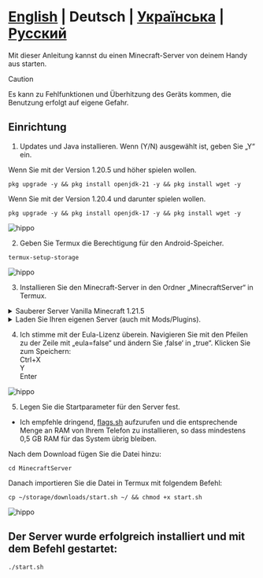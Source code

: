 # **[English](./README.md)** | **Deutsch** | **[Українська](./README_UA.md)** | **[Русский](./README_RU.md)**

Mit dieser Anleitung kannst du einen Minecraft-Server von deinem Handy aus starten.

> [!CAUTION]
> Es kann zu Fehlfunktionen und Überhitzung des Geräts kommen, die Benutzung erfolgt auf eigene Gefahr.

## Einrichtung

1. Updates und Java installieren. Wenn (Y/N) ausgewählt ist, geben Sie „Y“ ein.

Wenn Sie mit der Version 1.20.5 und höher spielen wollen.
 ```
 pkg upgrade -y && pkg install openjdk-21 -y && pkg install wget -y
 ```
Wenn Sie mit der Version 1.20.4 und darunter spielen wollen.
  ```
 pkg upgrade -y && pkg install openjdk-17 -y && pkg install wget -y
 ```
 ![hippo](https://media2.giphy.com/media/v1.Y2lkPTc5MGI3NjExamNiMnl3MW9yZm5wcnh3dmFlZjJsODF2aW43OXl3Zmpyb2IzMzh5MCZlcD12MV9pbnRlcm5hbF9naWZfYnlfaWQmY3Q9Zw/JDvvVvvuYn4RvqT4bM/giphy.gif)

2. Geben Sie Termux die Berechtigung für den Android-Speicher.
  ```
 termux-setup-storage
 ```
 ![hippo](https://media2.giphy.com/media/v1.Y2lkPTc5MGI3NjExanVuMmpvc205ZjA5MnNweHBiN2IydGJ1bXZsMzd6Y2Vocm0zMzllZSZlcD12MV9pbnRlcm5hbF9naWZfYnlfaWQmY3Q9Zw/lTddG6F2dAVHilKPDd/giphy.gif)

3. Installieren Sie den Minecraft-Server in den Ordner „MinecraftServer“ in Termux.
<details>
<summary>Sauberer Server Vanilla Minecraft 1.21.5</summary>
<pre><code>mkdir ~/MinecraftServer && wget -P ~/MinecraftServer  https://piston-data.mojang.com/v1/objects/e6ec2f64e6080b9b5d9b471b291c33cc7f509733/server.jar &&
cd MinecraftServer && java -Xmx1024M -Xms1024M -jar server.jar nogui</code></pre>
<p>
  <img src="https://media1.giphy.com/media/v1.Y2lkPTc5MGI3NjExcXZpdzRoYjl0dmkwZjQ5cDgxMHBqaWZpbXd3NHViM2c2OGk5cGQ4ciZlcD12MV9pbnRlcm5hbF9naWZfYnlfaWQmY3Q9Zw/bDqpjNmqdwLlzDlMeA/giphy.gif" alt="hippo" />
</p>
</details>

<details>
<summary>Laden Sie Ihren eigenen Server (auch mit Mods/Plugins).</summary>
Benennen Sie die Startdatei in „server.jar“ um und importieren Sie den Server-Ordner in die Downloads Ihres Telefons.<br>
⚠ Achten Sie auf den Befehl, der kopiert wird!

 <pre><code>mkdir ~/MinecraftServer && cd ~/storage/downloads/Ihr Server-Ordner && cp -r * ~/MinecraftServer && cd ~/</code></pre>
 <p>
  <img src="https://media1.giphy.com/media/v1.Y2lkPTc5MGI3NjExNjNpcHVtMjM5b2FrdHFsdmh2c2pjZDJhNWF4czIyM3Q1N3hoaTQ4eiZlcD12MV9pbnRlcm5hbF9naWZfYnlfaWQmY3Q9Zw/lq7CavFOQJH0zSgCJz/giphy.gif" alt="hippo" />
</p>
</details>

4. Ich stimme mit der Eula-Lizenz überein.
Navigieren Sie mit den Pfeilen zu der Zeile mit „eula=false“ und ändern Sie ‚false‘ in „true“.
Klicken Sie zum Speichern:<br>
Ctrl+X<br>
Y<br>
Enter

![hippo](https://media1.giphy.com/media/v1.Y2lkPTc5MGI3NjExeDhoODdvN2hjcnF6ODRrcnYzM2UwdWxzaGMyMWV1OWdkc2Q3YXM2cSZlcD12MV9pbnRlcm5hbF9naWZfYnlfaWQmY3Q9Zw/GsSgLaOAFo6RL1n41h/giphy.gif)

5. Legen Sie die Startparameter für den Server fest.
 - Ich empfehle dringend, [flags.sh](https://flags.sh/) aufzurufen und die entsprechende Menge an RAM von Ihrem Telefon zu installieren, so dass mindestens 0,5 GB RAM für das System übrig bleiben.

 Nach dem Download fügen Sie die Datei hinzu:
  ```
 cd MinecraftServer
 ```

 Danach importieren Sie die Datei in Termux mit folgendem Befehl:
  ```
 cp ~/storage/downloads/start.sh ~/ && chmod +x start.sh
 ```

<p>
  <img src="https://media0.giphy.com/media/v1.Y2lkPTc5MGI3NjExeTI5anZsbzZnb24xdTI1dGt0aDZ6ajVheDQ5M2wza2x6dDVqeGFjeiZlcD12MV9pbnRlcm5hbF9naWZfYnlfaWQmY3Q9Zw/8HpNYcY48ag9tUwZID/giphy.gif" alt="hippo" />
</p>

## Der Server wurde erfolgreich installiert und mit dem Befehl gestartet:
  ```
 ./start.sh
 ```
